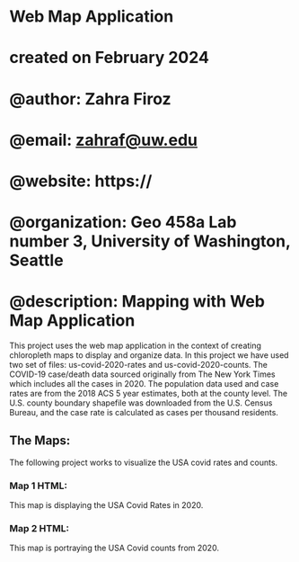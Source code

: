 # Web Map Application
# created on February 2024
# @author:          Zahra Firoz
# @email:           zahraf@uw.edu
# @website:         https://
# @organization:    Geo 458a Lab number 3, University of Washington, Seattle
# @description:     Mapping with Web Map Application

This project uses the web map application in the context of creating chloropleth maps to display and organize data. 
In this project we have used two set of files: us-covid-2020-rates and us-covid-2020-counts. The COVID-19 case/death data sourced originally from The New York Times which includes all the cases in 2020. The population data used and case rates are from the 2018 ACS 5 year estimates, both at the county level. The U.S. county boundary shapefile was downloaded from the U.S. Census Bureau, and the case rate is calculated as cases per thousand residents. 

## The Maps:
The following project works to visualize the USA covid rates and counts. 
### Map 1 HTML:
This map is displaying the USA Covid Rates in 2020.
### Map 2 HTML:
This map is portraying the USA Covid counts from 2020.
